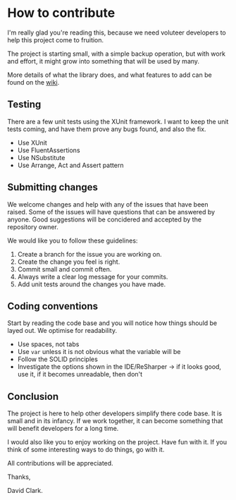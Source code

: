# How to contribute

I'm really glad you're reading this, because we need voluteer developers to help this project come to fruition.

The project is starting small, with a simple backup operation, but with work and effort, it might grow into something that will be used by many.

More details of what the library does, and what features to add can be found on the [wiki](https://github.com/daeer73/DatabaseOperations/wiki).

## Testing

There are a few unit tests using the XUnit framework.  I want to keep the unit tests coming, and have them prove any bugs found, and also the fix.

* Use XUnit
* Use FluentAssertions
* Use NSubstitute
* Use Arrange, Act and Assert pattern

## Submitting changes

We welcome changes and help with any of the issues that have been raised.  Some of the issues will have questions that can be answered by anyone.  Good suggestions will be concidered and accepted by the repository owner.

We would like you to follow these guidelines:

1. Create a branch for the issue you are working on.
2. Create the change you feel is right.
3. Commit small and commit often.
4. Always write a clear log message for your commits.
5. Add unit tests around the changes you have made.

## Coding conventions

Start by reading the code base and you will notice how things should be layed out.  We optimise for readability.

* Use spaces, not tabs
* Use `var` unless it is not obvious what the variable will be
* Follow the SOLID principles
* Investigate the options shown in the IDE/ReSharper -> if it looks good, use it, if it becomes unreadable, then don't

## Conclusion

The project is here to help other developers simplify there code base.  It is small and in its infancy.  If we work together, it can become something that will benefit developers for a long time.

I would also like you to enjoy working on the project.  Have fun with it.  If you think of some interesting ways to do things, go with it.

All contributions will be appreciated.

Thanks,

David Clark.
